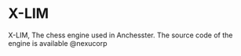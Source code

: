 # X-LIM
X-LIM, The chess engine used in Anchesster. The source code of the engine is available @nexucorp
